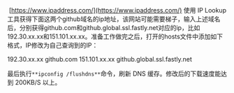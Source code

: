  [https://www.ipaddress.com/](https://www.ipaddress.com/) 使用 IP Lookup 工具获得下面这两个github域名的ip地址，该网站可能需要梯子，输入上述域名后，分别获得github.com和github.global.ssl.fastly.net对应的ip，比如192.30.xx.xx和151.101.xx.xx。准备工作做完之后，打开的hosts文件中添加如下格式，IP修改为自己查询到的IP：

192.30.xx.xx github.com
151.101.xx.xx github.global.ssl.fastly.net

最后执行`**ipconfig /flushdns**`命令，刷新 DNS 缓存。修改后的下载速度能达到 200KB/S 以上。
